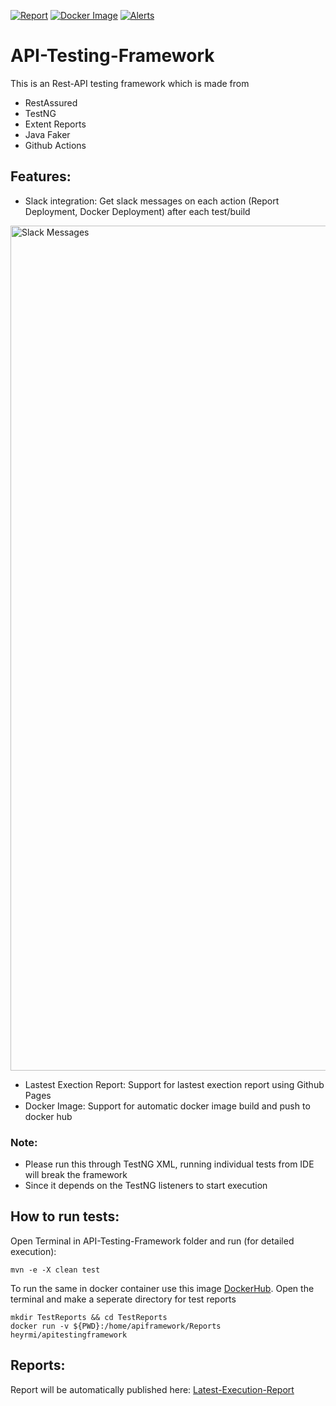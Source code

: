 [![Report](https://github.com/heyrmi/API-Testing-Framework/actions/workflows/deployreport.yml/badge.svg?branch=master)](https://github.com/heyrmi/API-Testing-Framework/actions/workflows/deployreport.yml)
[![Docker Image](https://github.com/heyrmi/API-Testing-Framework/actions/workflows/builddockerimage.yml/badge.svg?branch=master)](https://github.com/heyrmi/API-Testing-Framework/actions/workflows/builddockerimage.yml)
[![Alerts](https://github.com/heyrmi/API-Testing-Framework/actions/workflows/alerts.yml/badge.svg?branch=master)](https://github.com/heyrmi/API-Testing-Framework/actions/workflows/alerts.yml)


# API-Testing-Framework

This is an Rest-API testing framework which is made from

- RestAssured
- TestNG
- Extent Reports
- Java Faker
- Github Actions

## Features:

- Slack integration: Get slack messages on each action (Report Deployment, Docker Deployment) after each test/build
<img width="1352" alt="Slack Messages" src="https://user-images.githubusercontent.com/42892759/192863727-0f80b6ce-255e-4d48-9dbb-4e1750ccc50f.png">



- Lastest Exection Report: Support for lastest exection report using Github Pages
- Docker Image: Support for automatic docker image build and push to docker hub


### Note:

- Please run this through TestNG XML, running individual tests from IDE will break the framework
- Since it depends on the TestNG listeners to start execution

## How to run tests:

Open Terminal in API-Testing-Framework folder and run (for detailed execution):

```
mvn -e -X clean test
```

To run the same in docker container use this image [DockerHub](https://hub.docker.com/r/heyrmi/apitestingframework).
Open the terminal and make a seperate directory for test reports

```
mkdir TestReports && cd TestReports
docker run -v ${PWD}:/home/apiframework/Reports heyrmi/apitestingframework
```

## Reports:

Report will be automatically published here: [Latest-Execution-Report](https://heyrmi.github.io/API-Testing-Framework)
